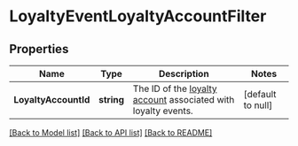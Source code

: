 # LoyaltyEventLoyaltyAccountFilter

## Properties
Name | Type | Description | Notes
------------ | ------------- | ------------- | -------------
**LoyaltyAccountId** | **string** | The ID of the [loyalty account](#type-LoyaltyAccount) associated with loyalty events. | [default to null]

[[Back to Model list]](../README.md#documentation-for-models) [[Back to API list]](../README.md#documentation-for-api-endpoints) [[Back to README]](../README.md)

